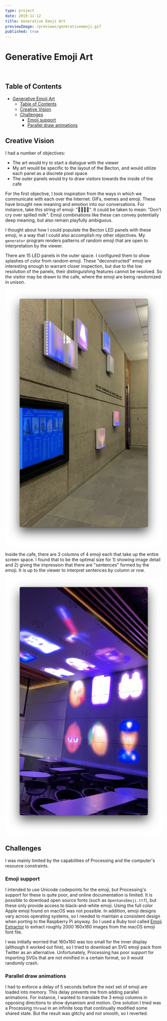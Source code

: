 ```yaml
---
type: project
date: 2019-11-12
title: Generative Emoji Art
previewImage: /previews/generativeemoji.gif
published: true
---
```


# Generative Emoji Art

<YouTube src="https://www.youtube.com/embed/qkOxWb4VdMY"/>

<br/>

<YouTube src="https://www.youtube.com/embed/XrZdSIVRjIU"/>

## Table of Contents

- [Generative Emoji Art](#generative-emoji-art)
  - [Table of Contents](#table-of-contents)
  - [Creative Vision](#creative-vision)
  - [Challenges](#challenges)
    - [Emoji support](#emoji-support)
    - [Parallel draw animations](#parallel-draw-animations)

## Creative Vision

I had a number of objectives:

- The art would try to start a dialogue with the viewer
- My art would be specific to the layout of the Becton, and would utilize each panel as a discrete pixel space
- The outer panels would try to draw visitors towards the inside of the cafe

For the first objective, I took inspiration from the ways in which we communicate with each over the Internet: GIFs, memes and emoji. These have brought new meaning and emotion into our conversations. For instance, take this string of emoji: "🚫😢🍼💦". It could be taken to mean: "Don't cry over spilled milk". Emoji combinations like these can convey potentially deep meaning, but also remain playfully ambiguous.

I thought about how I could populate the Becton LED panels with these emoji, in a way that I could also accomplish my other objectives. My `generator` program renders patterns of random emoji that are open to interpretation by the viewer.

There are 15 LED panels in the outer space. I configured them to show splashes of color from random emoji. These "deconstructed" emoji are interesting enough to warrant closer inspection, but due to the low resolution of the panels, their distinguishing features cannot be resolved. So the visitor may be drawn to the cafe, where the emoji are being randomized in unison.

![Outside](./docs/outside.png)

Inside the cafe, there are 3 columns of 4 emoji each that take up the entire screen space. I found that to be the optimal size for 1) showing image detail and 2) giving the impression that there are "sentences" formed by the emoji. It is up to the viewer to interpret sentences by column or row.

![Inside](./docs/inside.png)

## Challenges

I was mainly limited by the capabilities of Processing and the computer's resource constraints.

### Emoji support

I intended to use Unicode codepoints for the emoji, but Processing's support for these is quite poor, and online documentation is limited. It is possible to download open source fonts (such as `OpenSansEmoji.ttf`), but these only provide access to black-and-white emoji. Using the full color Apple emoji found on macOS was not possible. In addition, emoji designs vary across operating systems, so I needed to maintain a consistent design when porting to the Raspberry Pi anyway. So I used a Ruby tool called [Emoji Extractor](https://github.com/tmm1/emoji-extractor) to extract roughly 2000 160x160 images from the macOS emoji font file.

I was initially worried that 160x160 was too small for the inner display (although it worked out fine), so I tried to download an SVG emoji pack from Twitter as an alternative. Unfortunately, Processing has poor support for importing SVGs that are not minified in a certain format, so it would randomly crash.

### Parallel draw animations

I had to enforce a delay of 5 seconds before the next set of emoji are loaded into memory. This delay prevents me from adding parallel animations. For instance, I wanted to translate the 3 emoji columns in opposing directions to show dynamism and motion. One solution I tried was a Processing `thread` in an infinite loop that continually modified some shared state. But the result was glitchy and not smooth, so I reverted.
